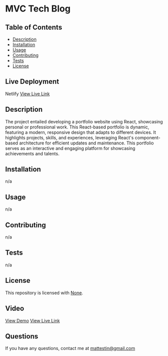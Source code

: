 # MVC Tech Blog

[//]: # (  [![License: None]&#40;https://img.shields.io/badge/license-Unlicense-blue.svg&#41;]&#40;http://unlicense.org/&#41;)
## Table of Contents
- [Description](#description)
- [Installation](#installation)
- [Usage](#usage)
- [Contributing](#contributing)
- [Tests](#tests)
- [License](#license)


## Live Deployment
Netlify
[View Live Link](https://cheery-empanada-021f08.netlify.app)

## Description
The project entailed developing a portfolio website using React, showcasing personal or professional work. This React-based portfolio is dynamic, featuring a modern, responsive design that adapts to different devices. It highlights projects, skills, and experiences, leveraging React's component-based architecture for efficient updates and maintenance. This portfolio serves as an interactive and engaging platform for showcasing achievements and talents.

## Installation
n/a

## Usage
n/a

## Contributing 
n/a

## Tests 
n/a

## License 
This repository is licensed with [None](http://unlicense.org/).


## Video  
[View Demo]()
[View Live Link](https://mattestinb.github.io/jubilant-20-pancake)

## Questions 
If you have any questions, contact me at [mattestin@gmail.com](mailto:mattestin@gmail.com)
